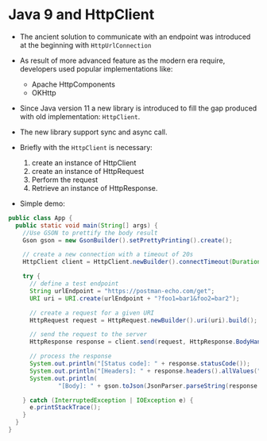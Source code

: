 # Java 9 and HttpClient
- The ancient solution to communicate with an endpoint was introduced
at the beginning with ```HttpUrlConnection```
- As result of more advanced feature as the modern era require, 
developers used popular implementations like:
    - Apache HttpComponents
    - OKHttp
- Since Java version 11 a new library is introduced to fill the gap
produced with old implementation: ```HttpClient```.
- The new library support sync and async call.
- Briefly with the ```HttpClient``` is necessary:
    1. create an instance of HttpClient
    2. create an instance of HttpRequest
    3. Perform the request
    4. Retrieve an instance of HttpResponse.
    
- Simple demo:

```java
public class App {
  public static void main(String[] args) {
    //Use GSON to prettify the body result
    Gson gson = new GsonBuilder().setPrettyPrinting().create();

    // create a new connection with a timeout of 20s
    HttpClient client = HttpClient.newBuilder().connectTimeout(Duration.ofSeconds(20)).build();

    try {
      // define a test endpoint
      String urlEndpoint = "https://postman-echo.com/get";
      URI uri = URI.create(urlEndpoint + "?foo1=bar1&foo2=bar2");

      // create a request for a given URI
      HttpRequest request = HttpRequest.newBuilder().uri(uri).build();

      // send the request to the server
      HttpResponse response = client.send(request, HttpResponse.BodyHandlers.ofString());

      // process the response
      System.out.println("[Status code]: " + response.statusCode());
      System.out.println("[Headers]: " + response.headers().allValues("content-type"));
      System.out.println(
              "[Body]: " + gson.toJson(JsonParser.parseString(response.body().toString())));

    } catch (InterruptedException | IOException e) {
      e.printStackTrace();
    }
  }
}
```
    